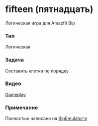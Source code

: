 # fifteen (пятнадцать)

Логическая игра для Amazfit Bip

### Тип 

Логическая

### Задача

Составить клетки по порядку

### Видео

[Gameplay](https://www.youtube.com/watch?v=sAyhRCyymMU)

### Примечание

Полностью написано на [BipEmulator'е](https://github.com/freebip/BipEmulator)
